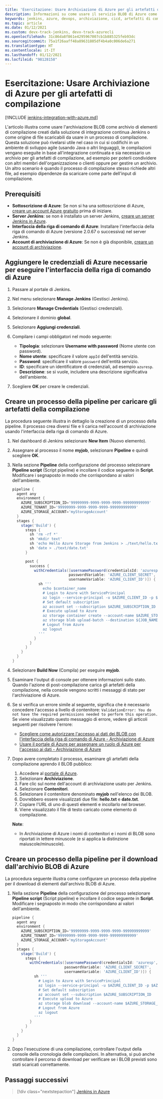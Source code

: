 ```yaml
---
title: 'Esercitazione: Usare Archiviazione di Azure per gli artefatti di compilazione'
description: Informazioni su come usare il servizio BLOB di Azure come repository di artefatti di compilazione creati da una soluzione di integrazione continua Jenkins.
keywords: jenkins, azure, devops, archiviazione, cicd, artefatti di compilazione
ms.topic: article
ms.date: 01/12/2021
ms.custom: devx-track-jenkins, devx-track-azurecli
ms.openlocfilehash: 31c86da8f861e4295967007cb1b885325feb93dc
ms.sourcegitcommit: 75a1f26aaff48a89631805df4b4a0c006de6a271
ms.translationtype: HT
ms.contentlocale: it-IT
ms.lasthandoff: 01/12/2021
ms.locfileid: "98128158"
---
```

# <a name="tutorial-use-azure-storage-for-build-artifacts"></a>Esercitazione: Usare Archiviazione di Azure per gli artefatti di compilazione

[!INCLUDE [jenkins-integration-with-azure.md](includes/jenkins-integration-with-azure.md)]

L'articolo illustra come usare l'archiviazione BLOB come archivio di elementi di compilazione creati dalla soluzione di integrazione continua Jenkins o come origine di file scaricabili da usare in un processo di compilazione. Questa soluzione può rivelarsi utile nel caso in cui si codifichi in un ambiente di sviluppo agile (usando Java o altri linguaggi), le compilazioni vengano eseguite in base all'integrazione continuata e sia necessario un archivio per gli artefatti di compilazione, ad esempio per poterli condividere con altri membri dell'organizzazione o clienti oppure per gestire un archivio. Un altro scenario è quando il processo di compilazione stesso richiede altri file, ad esempio dipendenze da scaricare come parte dell'input di compilazione.

## <a name="prerequisites"></a>Prerequisiti

- **Sottoscrizione di Azure**: Se non si ha una sottoscrizione di Azure, [creare un account Azure gratuito](https://azure.microsoft.com/free/?ref=microsoft.com&utm_source=microsoft.com&utm_medium=docs&utm_campaign=visualstudio) prima di iniziare.
- **Server Jenkins**: se non è installato un server Jenkins, [creare un server Jenkins in Azure](./configure-on-linux-vm.md).
- **Interfaccia della riga di comando di Azure**: Installare l'interfaccia della riga di comando di Azure (versione 2.0.67 o successiva) nel server Jenkins.
- **Account di archiviazione di Azure**: Se non è già disponibile, [creare un account di archiviazione](/azure/storage/common/storage-account-create).

## <a name="add-azure-credential-needed-to-execute-azure-cli"></a>Aggiungere le credenziali di Azure necessarie per eseguire l'interfaccia della riga di comando di Azure

1. Passare al portale di Jenkins.

1. Nel menu selezionare **Manage Jenkins** (Gestisci Jenkins).

1. Selezionare **Manage Credentials** (Gestisci credenziali).

1. Selezionare il dominio **global**.

1. Selezionare **Aggiungi credenziali**.

1. Compilare i campi obbligatori nel modo seguente:

    - **Tipologia**: selezionare **Username with password** (Nome utente con password).
    - **Nome utente**: specificare il valore `appId` dell'entità servizio.
    - **Password**: specificare il valore `password` dell'entità servizio.
    - **ID**: specificare un identificatore di credenziali, ad esempio `azuresp`.
    - **Descrizione**: se si vuole, includere una descrizione significativa dell'ambiente.

1. Scegliere **OK** per creare le credenziali.

## <a name="create-a-pipeline-job-to-upload-build-artifacts"></a>Creare un processo della pipeline per caricare gli artefatti della compilazione

La procedura seguente illustra in dettaglio la creazione di un processo della pipeline. Il processo crea diversi file e li carica nell'account di archiviazione usando l'interfaccia della riga di comando di Azure.

1. Nel dashboard di Jenkins selezionare **New Item** (Nuovo elemento).

1. Assegnare al processo il nome **myjob**, selezionare **Pipeline** e quindi scegliere **OK**.

1. Nella sezione **Pipeline** della configurazione del processo selezionare **Pipeline script** (Script pipeline) e incollare il codice seguente in **Script**. Modificare i segnaposto in modo che corrispondano ai valori dell'ambiente.

    ```groovy
    pipeline {
      agent any
      environment {
        AZURE_SUBSCRIPTION_ID='99999999-9999-9999-9999-999999999999'
        AZURE_TENANT_ID='99999999-9999-9999-9999-999999999999'
        AZURE_STORAGE_ACCOUNT='myStorageAccount'
      }
      stages {
        stage('Build') {
          steps {
            sh 'rm -rf *'
            sh 'mkdir text'
            sh 'echo Hello Azure Storage from Jenkins > ./text/hello.txt'
            sh 'date > ./text/date.txt'
          }
    
          post {
            success {
              withCredentials([usernamePassword(credentialsId: 'azuresp', 
                              passwordVariable: 'AZURE_CLIENT_SECRET', 
                              usernameVariable: 'AZURE_CLIENT_ID')]) {
                sh '''
                  echo $container_name
                  # Login to Azure with ServicePrincipal
                  az login --service-principal -u $AZURE_CLIENT_ID -p $AZURE_CLIENT_SECRET -t $AZURE_TENANT_ID
                  # Set default subscription
                  az account set --subscription $AZURE_SUBSCRIPTION_ID
                  # Execute upload to Azure
                  az storage container create --account-name $AZURE_STORAGE_ACCOUNT --name $JOB_NAME --auth-mode login
                  az storage blob upload-batch --destination ${JOB_NAME} --source ./text --auth-mode login
                  # Logout from Azure
                  az logout
                '''
              }
            }
          }
        }
      }
    }
    ```
    
1. Selezionare **Build Now** (Compila) per eseguire **myjob**.

1. Esaminare l'output di console per ottenere informazioni sullo stato. Quando l'azione di post-compilazione carica gli artefatti della compilazione, nella console vengono scritti i messaggi di stato per l'archiviazione di Azure.

1. Se si verifica un errore simile al seguente, significa che è necessario concedere l'accesso a livello di contenitore: `ValidationError: You do not have the required permissions needed to perform this operation.` Se viene visualizzato questo messaggio di errore, vedere gli articoli seguenti per risolvere l'errore:

    - [Scegliere come autorizzare l'accesso ai dati dei BLOB con l'interfaccia della riga di comando di Azure - Archiviazione di Azure](/azure/storage/blobs/authorize-data-operations-cli)
    - [Usare il portale di Azure per assegnare un ruolo di Azure per l'accesso ai dati - Archiviazione di Azure](/azure/storage/common/storage-auth-aad-rbac-portal)

1. Dopo avere completato il processo, esaminare gli artefatti della compilazione aprendo il BLOB pubblico:

    1. Accedere al [portale di Azure](https://portal.azure.com).
    1. Selezionare **Archiviazione**.
    1. Fare clic sul nome dell'account di archiviazione usato per Jenkins.
    1. Selezionare **Contenitori**.
    1. Selezionare il contenitore denominato **myjob** nell'elenco dei BLOB.
    1. Dovrebbero essere visualizzati due file: **hello.txt** e **date.txt**.
    1. Copiare l'URL di uno di questi elementi e incollarlo nel browser. 
    1. Viene visualizzato il file di testo caricato come elemento di compilazione.
    
    **Note**:

    - In Archiviazione di Azure i nomi di contenitori e i nomi di BLOB sono riportati in lettere minuscole (e si applica la distinzione maiuscole/minuscole).

## <a name="create-a-pipeline-job-to-download-from-azure-blob-storage"></a>Creare un processo della pipeline per il download dall'archivio BLOB di Azure

La procedura seguente illustra come configurare un processo della pipeline per il download di elementi dall'archivio BLOB di Azure.

1. Nella sezione **Pipeline** della configurazione del processo selezionare **Pipeline script** (Script pipeline) e incollare il codice seguente in **Script**. Modificare i segnaposto in modo che corrispondano ai valori dell'ambiente.

    ```groovy
    pipeline {
      agent any
      environment {
        AZURE_SUBSCRIPTION_ID='99999999-9999-9999-9999-999999999999'
        AZURE_TENANT_ID='99999999-9999-9999-9999-999999999999'
        AZURE_STORAGE_ACCOUNT='myStorageAccount'
      }
      stages {
        stage('Build') {
          steps {
            withCredentials([usernamePassword(credentialsId: 'azuresp', 
                            passwordVariable: 'AZURE_CLIENT_SECRET', 
                            usernameVariable: 'AZURE_CLIENT_ID')]) {
              sh '''
                # Login to Azure with ServicePrincipal
                az login --service-principal -u $AZURE_CLIENT_ID -p $AZURE_CLIENT_SECRET -t $AZURE_TENANT_ID
                # Set default subscription
                az account set --subscription $AZURE_SUBSCRIPTION_ID
                # Execute upload to Azure
                az storage blob download --account-name $AZURE_STORAGE_ACCOUNT --container-name myjob --name hello.txt --file ${WORKSPACE}/hello.txt --auth-mode login
                # Logout from Azure
                az logout
              '''   
            }
          }
        }
      }
    }
    ```
    
1. Dopo l'esecuzione di una compilazione, controllare l'output della console della cronologia delle compilazioni. In alternativa, si può anche controllare il percorso di download per verificare se i BLOB previsti sono stati scaricati correttamente.  

## <a name="next-steps"></a>Passaggi successivi

> [!div class="nextstepaction"]
> [Jenkins in Azure](/azure/Jenkins/)